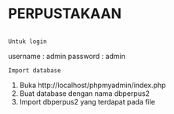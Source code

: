 # PERPUSTAKAAN


```

Untuk login

```
username : admin
password : admin
```
Import database

```
1. Buka http://localhost/phpmyadmin/index.php
2. Buat database dengan nama dbperpus2
3. Import dbperpus2 yang terdapat pada file
```

